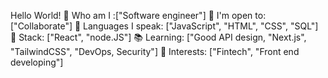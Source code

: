 Hello World!
🔭 Who am I :["Software engineer"]
🤝 I'm open to: ["Collaborate"]
🌱 Languages I speak: ["JavaScript", "HTML", "CSS", "SQL"]
🔨 Stack: ["React", "node.JS"]
📚 Learning: ["Good API design, "Next.js", "TailwindCSS", "DevOps, Security"]
🤔 Interests: ["Fintech", "Front end developing"]


<!---
amyhe1995/amyhe1995 is a ✨ special ✨ repository because its `README.md` (this file) appears on your GitHub profile.
You can click the Preview link to take a look at your changes.
--->

